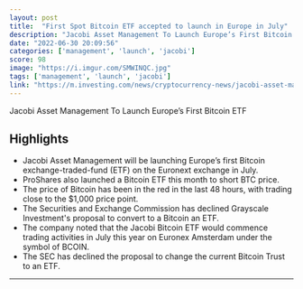 ```yaml
---
layout: post
title:  "First Spot Bitcoin ETF accepted to launch in Europe in July"
description: "Jacobi Asset Management To Launch Europe’s First Bitcoin ETF"
date: "2022-06-30 20:09:56"
categories: ['management', 'launch', 'jacobi']
score: 98
image: "https://i.imgur.com/SMWINQC.jpg"
tags: ['management', 'launch', 'jacobi']
link: "https://m.investing.com/news/cryptocurrency-news/jacobi-asset-management-to-launch-europes-first-bitcoin-etf-2842647"
---
```


Jacobi Asset Management To Launch Europe’s First Bitcoin ETF

## Highlights

- Jacobi Asset Management will be launching Europe’s first Bitcoin exchange-traded-fund (ETF) on the Euronext exchange in July.
- ProShares also launched a Bitcoin ETF this month to short BTC price.
- The price of Bitcoin has been in the red in the last 48 hours, with trading close to the $1,000 price point.
- The Securities and Exchange Commission has declined Grayscale Investment's proposal to convert to a Bitcoin an ETF.
- The company noted that the Jacobi Bitcoin ETF would commence trading activities in July this year on Euronex Amsterdam under the symbol of BCOIN.
- The SEC has declined the proposal to change the current Bitcoin Trust to an ETF.

---
